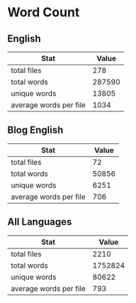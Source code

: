# Word Count

## English

Stat | Value
---- | -----
total files | 278
total words | 287590
unique words | 13805
average words per file | 1034

## Blog English

Stat | Value
---- | -----
total files | 72
total words | 50856
unique words | 6251
average words per file | 706

## All Languages

Stat | Value
---- | -----
total files | 2210
total words | 1752824
unique words | 80622
average words per file | 793
